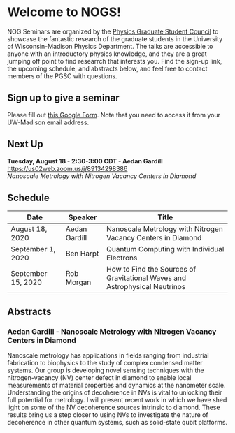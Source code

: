 # Welcome to NOGS!

NOG Seminars are organized by the [Physics Graduate Student Council](https://pgsc.physics.wisc.edu/) to showcase the fantastic research of the graduate students in the University of Wisconsin-Madison Physics Department.
The talks are accessible to anyone with an introductory physics knowledge, and they are a great jumping off point to find researrch that interests you.
Find the sign-up link, the upcoming schedule, and abstracts below, and feel free to contact members of the PGSC with questions.

## Sign up to give a seminar

Please fill out [this Google Form](https://forms.gle/438djJc1GmeK9qfS8). 
Note that you need to access it from your UW-Madison email address.

## Next Up
**Tuesday, August 18 - 2:30-3:00 CDT - Aedan Gardill**
<br>
https://us02web.zoom.us/j/89134298386
<br>
_Nanoscale Metrology with Nitrogen Vacancy Centers in Diamond_


## Schedule

| Date | Speaker | Title |
| --- | --- | --- |
| August 18, 2020 | Aedan Gardill | Nanoscale Metrology with Nitrogen Vacancy Centers in Diamond |
| September 1, 2020 | Ben Harpt | Quantum Computing with Individual Electrons |
| September 15, 2020 | Rob Morgan | How to Find the Sources of Gravitational Waves and Astrophysical Neutrinos |

## Abstracts

### Aedan Gardill - Nanoscale Metrology with Nitrogen Vacancy Centers in Diamond
Nanoscale metrology has applications in fields ranging from industrial fabrication to biophysics to the study of complex condensed matter systems. 
Our group is developing novel sensing techniques with the nitrogen-vacancy (NV) center defect in diamond to enable local measurements of material properties and dynamics at the nanometer scale. 
Understanding the origins of decoherence in NVs is vital to unlocking their full potential for metrology. 
I will present recent work in which we have shed light on some of the NV decoherence sources intrinsic to diamond. 
These results bring us a step closer to using NVs to investigate the nature of decoherence in other quantum systems, such as solid-state qubit platforms.
